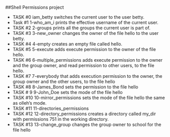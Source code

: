 ##Shell Permissions project
* TASK #0 iam_betty switches the current user to the user betty.
* Task #1 1-who_am_i prints the effective username of the current user.
* TASK #2 2-groups  prints all the groups the current user is part of.
* TASK #3 3-new_owner changes the owner of the file hello to the user betty. 
* TASK #4 4-empty creates an empty file called hello.
* TASK #5 5-execute adds execute permission to the owner of the file hello.
* TASK #6 6-multiple_permissions adds execute permission to the owner and the group owner, and read permission to other users, to the file hello.
* TASK #7 7-everybody  that adds execution permission to the owner, the group owner and the other users, to the file hello
* TASK #8 8-James_Bond sets the permission to the file hello
* TASK # 9 9-John_Doe sets the mode of the file hello
* TASK #10 10-mirror_permissions sets the mode of the file hello the same as olleh’s mode.
* TASK #11 11-directories_permissions
* TASK #12 12-directory_permissions creates a directory called my_dir with permissions 751 in the working directory.
* TASK #13 13-change_group changes the group owner to school for the file hello